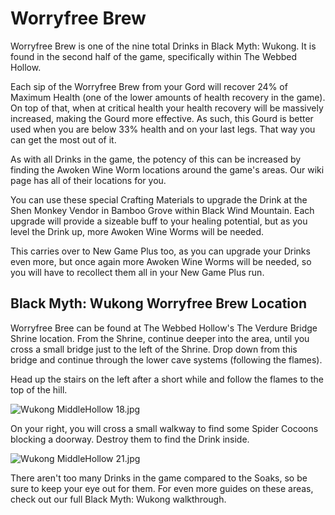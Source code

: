 # Worryfree Brew

Worryfree Brew is one of the nine total Drinks in Black Myth: Wukong. It is found in the second half of the game, specifically within The Webbed Hollow. 

Each sip of the Worryfree Brew from your Gord will recover 24% of Maximum Health (one of the lower amounts of health recovery in the game). On top of that, when at critical health your health recovery will be massively increased, making the Gourd more effective. As such, this Gourd is better used when you are below 33% health and on your last legs. That way you can get the most out of it. 

As with all Drinks in the game, the potency of this can be increased by finding the Awoken Wine Worm locations around the game's areas. Our wiki page has all of their locations for you. 

You can use these special Crafting Materials to upgrade the Drink at the Shen Monkey Vendor in Bamboo Grove within Black Wind Mountain. Each upgrade will provide a sizeable buff to your healing potential, but as you level the Drink up, more Awoken Wine Worms will be needed. 

This carries over to New Game Plus too, as you can upgrade your Drinks even more, but once again more Awoken Wine Worms will be needed, so you will have to recollect them all in your New Game Plus run. 

## Black Myth: Wukong Worryfree Brew Location

Worryfree Bree can be found at The Webbed Hollow's The Verdure Bridge Shrine location. From the Shrine, continue deeper into the area, until you cross a small bridge just to the left of the Shrine. Drop down from this bridge and continue through the lower cave systems (following the flames). 

Head up the stairs on the left after a short while and follow the flames to the top of the hill. 

![Wukong MiddleHollow 18.jpg](https://oyster.ignimgs.com/mediawiki/apis.ign.com/black-myth-wukong/9/95/Wukong_MiddleHollow_18.jpg)

On your right, you will cross a small walkway to find some Spider Cocoons blocking a doorway. Destroy them to find the Drink inside. 

![Wukong MiddleHollow 21.jpg](https://oyster.ignimgs.com/mediawiki/apis.ign.com/black-myth-wukong/9/9d/Wukong_MiddleHollow_21.jpg)

There aren't too many Drinks in the game compared to the Soaks, so be sure to keep your eye out for them. For even more guides on these areas, check out our full Black Myth: Wukong walkthrough. 
